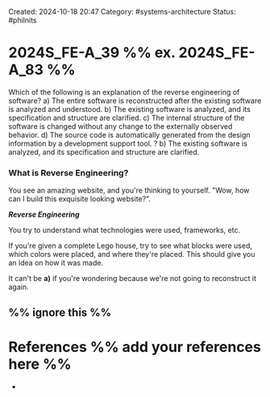 Created: 2024-10-18 20:47
Category: #systems-architecture 
Status: #philnits



# 2024S_FE-A_39 %% ex. 2024S_FE-A_83 %%

Which of the following is an explanation of the reverse engineering of software?
a) The entire software is reconstructed after the existing software is analyzed and understood. 
b) The existing software is analyzed, and its specification and structure are clarified. 
c) The internal structure of the software is changed without any change to the externally observed behavior. 
d) The source code is automatically generated from the design information by a development support tool.
? 
b) The existing software is analyzed, and its specification and structure are clarified. 
### What is Reverse Engineering?
You see an amazing website, and you're thinking to yourself. "Wow, how can I build this exquisite looking website?".

***Reverse Engineering***

You try to understand what technologies were used, frameworks, etc.

If you're given a complete Lego house, try to see what blocks were used, which colors were placed, and where they're placed. This should give you an idea on how it was made.

It can't be **a)** if you're wondering because we're not going to reconstruct it again.


%% ignore this %%
---









# References %% add your references here %%
- 